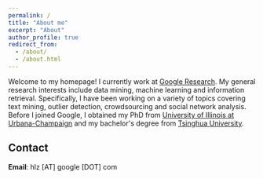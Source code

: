 ```yaml
---
permalink: /
title: "About me"
excerpt: "About"
author_profile: true
redirect_from: 
  - /about/
  - /about.html
---
```


Welcome to my homepage! I currently work at [Google Research](https://research.google/). My general research interests include data mining, machine learning and information retrieval. Specifically, I have been working on a variety of topics covering text mining, outlier detection, crowdsourcing and social network analysis. Before I joined Google, I obtained my PhD from [University of Illinois at Urbana-Champaign](https://illinois.edu/) and my bachelor's degree from [Tsinghua University](https://www.tsinghua.edu.cn/en/index.htm).

Contact
-----
**Email**: hlz [AT] google [DOT] com

